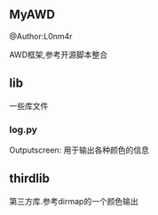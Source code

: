 ## MyAWD
@Author:L0nm4r

AWD框架,参考开源脚本整合

## lib

一些库文件

### log.py

Outputscreen: 用于输出各种颜色的信息

## thirdlib

第三方库.参考dirmap的一个颜色输出